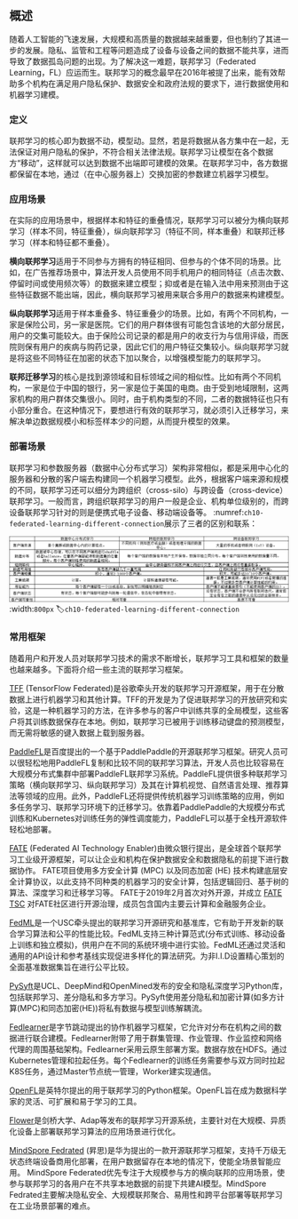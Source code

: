## 概述

随着人工智能的飞速发展，大规模和高质量的数据越来越重要，但也制约了其进一步的发展。隐私、监管和工程等问题造成了设备与设备之间的数据不能共享，进而导致了数据孤岛问题的出现。为了解决这一难题，联邦学习（Federated Learning，FL）应运而生。联邦学习的概念最早在2016年被提了出来，能有效帮助多个机构在满足用户隐私保护、数据安全和政府法规的要求下，进行数据使用和机器学习建模。

### 定义

联邦学习的核心即为数据不动，模型动。显然，若是将数据从各方集中在一起，无法保证对用户隐私的保护，不符合相关法律法规。联邦学习让模型在各个数据方“移动”，这样就可以达到数据不出端即可建模的效果。在联邦学习中，各方数据都保留在本地，通过（在中心服务器上）交换加密的参数建立机器学习模型。

### 应用场景

在实际的应用场景中，根据样本和特征的重叠情况，联邦学习可以被分为横向联邦学习（样本不同，特征重叠），纵向联邦学习（特征不同，样本重叠）和联邦迁移学习（样本和特征都不重叠）。

**横向联邦学习**适用于不同参与方拥有的特征相同、但参与的个体不同的场景。比如，在广告推荐场景中，算法开发人员使用不同手机用户的相同特征（点击次数、停留时间或使用频次等）的数据来建立模型；抑或者是在输入法中用来预测由于这些特征数据不能出端，因此，横向联邦学习被用来联合多用户的数据来构建模型。

**纵向联邦学习**适用于样本重叠多、特征重叠少的场景。比如，有两个不同机构，一家是保险公司，另一家是医院。它们的用户群体很有可能包含该地的大部分居民，用户的交集可能较大。由于保险公司记录的都是用户的收支行为与信用评级，而医院则保有用户的疾病与购药记录，因此它们的用户特征交集较小。纵向联邦学习就是将这些不同特征在加密的状态下加以聚合，以增强模型能力的联邦学习。

**联邦迁移学习**的核心是找到源领域和目标领域之间的相似性。比如有两个不同机构，一家是位于中国的银行，另一家是位于美国的电商。由于受到地域限制，这两家机构的用户群体交集很小。同时，由于机构类型的不同，二者的数据特征也只有小部分重合。在这种情况下，要想进行有效的联邦学习，就必须引入迁移学习，来解决单边数据规模小和标签样本少的问题，从而提升模型的效果。

### 部署场景

联邦学习和参数服务器（数据中心分布式学习）架构非常相似，都是采用中心化的服务器和分散的客户端去构建同一个机器学习模型。此外，根据客户端来源和规模的不同，联邦学习还可以细分为跨组织（cross-silo）与跨设备（cross-device）联邦学习。一般而言，跨组织联邦学习的用户一般是企业、机构单位级别的，而跨设备联邦学习针对的则是便携式电子设备、移动端设备等。 :numref:`ch10-federated-learning-different-connection`展示了三者的区别和联系：

![数据中心分布式训练、跨组织和跨设备联邦学习的区别和联系](../img/ch10/ch10-federated-learning-different-connection.png)
:width:`800px`
:label:`ch10-federated-learning-different-connection`

### 常用框架

随着用户和开发人员对联邦学习技术的需求不断增长，联邦学习工具和框架的数量也越来越多。下面将介绍一些主流的联邦学习框架。

[TFF](https://www.tensorflow.org/federated) (TensorFlow Federated)是谷歌牵头开发的联邦学习开源框架，用于在分散数据上进行机器学习和其他计算。TFF的开发是为了促进联邦学习的开放研究和实验，这是一种机器学习的方法，在许多参与的客户中训练共享的全局模型，这些客户将其训练数据保存在本地。例如，联邦学习已被用于训练移动键盘的预测模型，而无需将敏感的键入数据上载到服务器。

[PaddleFL](https://paddlefl.readthedocs.io/en/latest/index.html)是百度提出的一个基于PaddlePaddle的开源联邦学习框架。研究人员可以很轻松地用PaddleFL复制和比较不同的联邦学习算法，开发人员也比较容易在大规模分布式集群中部署PaddleFL联邦学习系统。PaddleFL提供很多种联邦学习策略（横向联邦学习、纵向联邦学习）及其在计算机视觉、自然语言处理、推荐算法等领域的应用。此外，PaddleFL还将提供传统机器学习训练策略的应用，例如多任务学习、联邦学习环境下的迁移学习。依靠着PaddlePaddle的大规模分布式训练和Kubernetes对训练任务的弹性调度能力，PaddleFL可以基于全栈开源软件轻松地部署。 

[FATE](https://fate.fedai.org) (Federated AI Technology Enabler)由微众银行提出，是全球首个联邦学习工业级开源框架，可以让企业和机构在保护数据安全和数据隐私的前提下进行数据协作。 FATE项目使用多方安全计算 (MPC) 以及同态加密 (HE) 技术构建底层安全计算协议，以此支持不同种类的机器学习的安全计算，包括逻辑回归、基于树的算法、深度学习和迁移学习等。 FATE于2019年2月首次对外开源，并成立 [FATE TSC](https://github.com/FederatedAI/FATE-Community/blob/master/FATE_Project_Technical_Charter.pdf) 对FATE社区进行开源治理，成员包含国内主要云计算和金融服务企业。 

[FedML](https://FedML.ai)是一个USC牵头提出的联邦学习开源研究和基准库，它有助于开发新的联合学习算法和公平的性能比较。FedML支持三种计算范式(分布式训练、移动设备上训练和独立模拟)，供用户在不同的系统环境中进行实验。FedML还通过灵活和通用的API设计和参考基线实现促进多样化的算法研究。为非I.I.D设置精心策划的全面基准数据集旨在进行公平比较。

[PySyft](https://openmined.github.io/PySyft/index.html)是UCL、DeepMind和OpenMined发布的安全和隐私深度学习Python库，包括联邦学习、差分隐私和多方学习。PySyft使用差分隐私和加密计算(如多方计算(MPC)和同态加密(HE))将私有数据与模型训练解耦流。

[Fedlearner](https://github.com/bytedance/fedlearner)是字节跳动提出的协作机器学习框架，它允许对分布在机构之间的数据进行联合建模。Fedlearner附带了用于群集管理、作业管理、作业监控和网络代理的周围基础架构。Fedlearner采用云原生部署方案。数据存放在HDFS。通过Kubernetes管理和拉起任务。每个Fedlearner的训练任务需要参与双方同时拉起K8S任务，通过Master节点统一管理，Worker建实现通信。 

[OpenFL](https://openfl.readthedocs.io/en/latest/index.html)是英特尔提出的用于联邦学习的Python框架。OpenFL旨在成为数据科学家的灵活、可扩展和易于学习的工具。

[Flower](https://flower.dev)是剑桥大学、Adap等发布的联邦学习开源系统，主要针对在大规模、异质化设备上部署联邦学习算法的应用场景进行优化。

[MindSpore Fedrated](https://www.mindspore.cn/en) (昇思)是华为提出的一款开源联邦学习框架，支持千万级无状态终端设备商用化部署，在用户数据留存在本地的情况下，使能全场景智能应用。 MindSpore Federated优先专注于大规模参与方的横向联邦的应用场景，使参与联邦学习的各用户在不共享本地数据的前提下共建AI模型。MindSpore Fedrated主要解决隐私安全、大规模联邦聚合、易用性和跨平台部署等联邦学习在工业场景部署的难点。 
